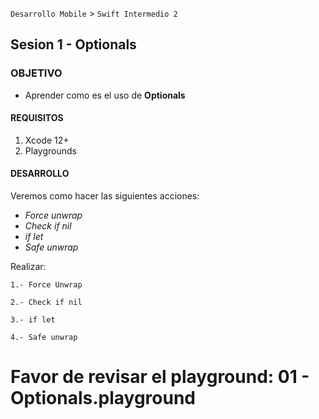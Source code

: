 
`Desarrollo Mobile` > `Swift Intermedio 2`

## Sesion 1 - **Optionals**

### OBJETIVO

- Aprender como es el uso de **Optionals**


#### REQUISITOS

1. Xcode 12+
2. Playgrounds

#### DESARROLLO

Veremos como hacer las siguientes acciones:
* _Force unwrap_
* _Check if nil_
* _if let_
* _Safe unwrap_

Realizar:

	1.- Force Unwrap
	
	2.- Check if nil
	
	3.- if let

	4.- Safe unwrap

# Favor de revisar el playground: 01 - Optionals.playground